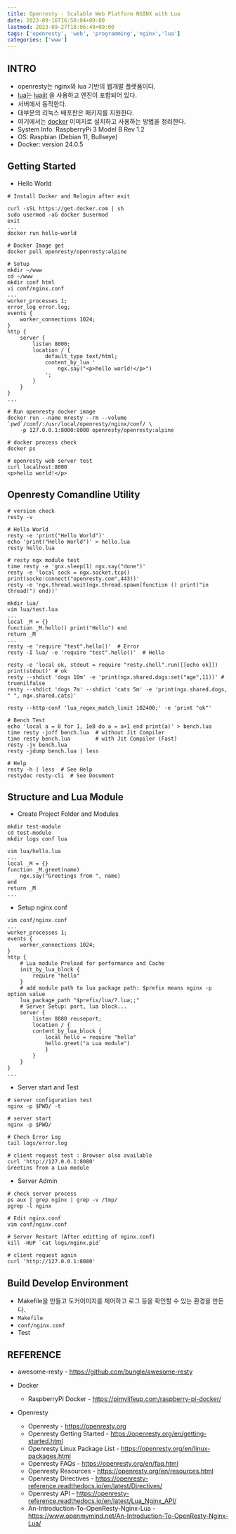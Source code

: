 ```yaml
---
title: Openresty - Scalable Web Platform NGINX with Lua
date: 2023-09-16T16:50:04+09:00
lastmod: 2023-09-27T18:06:49+09:00
tags: ['openresty', 'web', 'programming','nginx','lua']
categories: ['www']
---
```


## INTRO
* openresty는 nginx와 lua 기반의 웹개발 플랫폼이다.
* [lua](lua)는 [luajit](luajit) 을 사용하고 엔진이 포함되어 있다.
* 서버에서 동작한다.
* 대부분의 리눅스 배포판은 패키지를 지원한다.
* 여기에서는 [docker](docker) 이미지로 설치하고 사용하는 방법을 정리한다.
* System Info: RaspberryPi 3 Model B Rev 1.2
* OS: Raspbian (Debian 11, Bullseye)
* Docker: version 24.0.5

## Getting Started
* Hello World
```
# Install Docker and Relogin after exit

curl -sSL https://get.docker.com | sh
sudo usermod -aG docker $usermod
exit
...
docker run hello-world

# Docker Image get
docker pull openresty/openresty:alpine

# Setup
mkdir ~/www
cd ~/www
mkdir conf html
vi conf/nginx.conf
...
worker_processes 1;
error_log error.log;
events {
    worker_connections 1024;
}
http {
    server {
        listen 8000;
        location / {
            default_type text/html;
            content_by_lua '
                ngx.say("<p>hello world!</p>")
            ';
        }
    }
}
...

# Run openresty docker image
docker run --name mresty --rm --volume `pwd`/conf/:/usr/local/openresty/nginx/conf/ \
    -p 127.0.0.1:8000:8000 openresty/openresty:alpine

# docker process check
docker ps

# openresty web server test
curl localhost:8000
<p>hello world!</p>
```

## Openresty Comandline Utility

```
# version check
resty -v

# Hello World
resty -e 'print("Hello World")'
echo 'print("Hello World")' > hello.lua
resty hello.lua

# resty ngx module test
time resty -e 'gnx.sleep(1) ngx.say("done")'
resty -e 'local sock = ngx.socket.tcp() print(socke:connect("openresty.com",443))'
resty -e 'ngx.thread.wait(ngx.thread.spawn(function () print("in thread!") end))'

mkdir lua/
vim lua/test.lua
...
local _M = {}
function _M.hello() print("Hello") end
return _M
...
resty -e 'require "test".hello()'  # Error
resty -I lua/ -e 'require "test".hello()'  # Hello

resty -e 'local ok, stdout = require "resty.shell".run([[echo ok]]) print(stdout)' # ok
resty --shdict 'dogs 10m' -e 'print(ngx.shared.dogs:set("age",11))' # truenilfalse
resty --shdict 'dogs 7m' --shdict 'cats 5m' -e 'print(ngx.shared.dogs, " ", ngx.shared.cats)' 

resty --http-conf 'lua_regex_match_limit 102400;' -e 'print "ok"'

# Bench Test
echo 'local a = 0 for 1, 1e8 do a = a+1 end print(a)' > bench.lua
time resty -joff bench.lua  # without Jit Compiler
time resty bench.lua        # with Jit Compiler (Fast)
resty -jv bench.lua
resty -jdump bench.lua | less

# Help
resty -h | less  # See Help
restydoc resty-cli  # See Document
```

## Structure and Lua Module

* Create Project Folder and Modules
```
mkdir test-module
cd test-module
mkdir logs conf lua

vim lua/hello.lua
...
local _M = {}
function _M.greet(name)
    ngx.say("Greetings from ", name)
end
return _M
...
```

* Setup nginx.conf
```
vim conf/nginx.conf
...
worker_processes 1;
events {
    worker_connections 1024;
}
http {
    # Lua module Preload for performance and Cache
    init_by_lua_block {
        require "hello"
    }
    # add module path to lua package path: $prefix means nginx -p option value
    lua_package_path "$prefix/lua/?.lua;;"
    # Server Setup: port, lua block...
    server {
        listen 8080 reuseport;
        location / {
        content_by_lua_block {
            local hello = require "hello"
            hello.greet("a Lua module")
            }
        }
    }
}
...
```

* Server start and Test
```
# server configuration test
nginx -p $PWD/ -t 

# server start
nginx -p $PWD/

# Chech Error Log
tail logs/error.log 

# client request test : Browser also available
curl 'http://127.0.0.1:8080'
Greetins from a Lua module
```

* Server Admin
```
# check server process
ps aux | grep nginx | grep -v /tmp/
pgrep -l nginx

# Edit nginx.conf
vim conf/nginx.conf

# Server Restart (After editting of nginx.conf)
kill -HUP `cat logs/nginx.pid`

# client request again
curl 'http://127.0.0.1:8080'
```

## Build Develop Environment
* Makefile을 만들고 도커이미지를 제어하고 로그 등을 확인할 수 있는 환경을 만든다.
* `Makefile`
* `conf/nginx.conf`
* Test

## REFERENCE
* awesome-resty - https://github.com/bungle/awesome-resty
* Docker
    - RaspberryPi Docker - https://pimylifeup.com/raspberry-pi-docker/

* Openresty
    - Openresty - https://openresty.org
    - Openresty Getting Started - https://openresty.org/en/getting-started.html
    - Openresty Linux Package List - https://openresty.org/en/linux-packages.html
    - Openresty FAQs - https://openresty.org/en/faq.html
    - Openresty Resources - https://openresty.org/en/resources.html
    - Openresty Directives - https://openresty-reference.readthedocs.io/en/latest/Directives/
    - Openresty API - https://openresty-reference.readthedocs.io/en/latest/Lua_Nginx_API/
    - An-Introduction-To-OpenResty-Nginx-Lua - https://www.openmymind.net/An-Introduction-To-OpenResty-Nginx-Lua/

